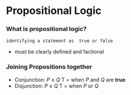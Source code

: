 # Propositional Logic
### What is propositional logic?
	identifying a statement as  true or false
- must be clearly defined and factional

### Joining Propositions together
- Conjunction: $P \land Q$ T = when *P* and *Q* are **true**
- Disjunction: $P \lor Q$ T = when *P* or *Q* 
<!--stackedit_data:
eyJoaXN0b3J5IjpbLTEzNDQ2NDU0NjksMjAxOTI1MDc3MF19
-->